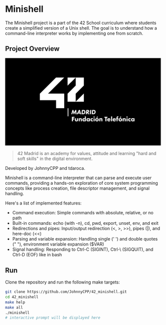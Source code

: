 # Minishell

The Minishell project is a part of the 42 School curriculum where students create a simplified version of a Unix shell.
The goal is to understand how a command-line interpreter works by implementing one from scratch.

## Project Overview

![42](./resources/42_madrid.jpg "42")

> 42 Madrid is an academy for values, attitude and learning "hard and soft skills" in the digital environment.

Developed by JohnnyCPP and tdaroca.

Minishell is a command-line interpreter that can parse and execute user commands, providing a hands-on exploration of core system programming concepts like process creation, file descriptor management, and signal handling.

Here's a list of implemented features:

- Command execution: Simple commands with absolute, relative, or no path
- Built-in commands: echo (with -n), cd, pwd, export, unset, env, and exit
- Redirections and pipes: Input/output redirection (<, >, >>), pipes (|), and here-doc (<<)
- Parsing and variable expansion: Handling single (' ') and double quotes (" "), environment variable expansion ($VAR)
- Signal handling: Responding to Ctrl-C (SIGINT), Ctrl-\ (SIGQUIT), and Ctrl-D (EOF) like in bash

## Run

Clone the repository and run the following make targets:

```bash
git clone https://github.com/JohnnyCPP/42_minishell.git
cd 42_minishell
make help
make all
./minishell
# interactive prompt will be displayed here
```


